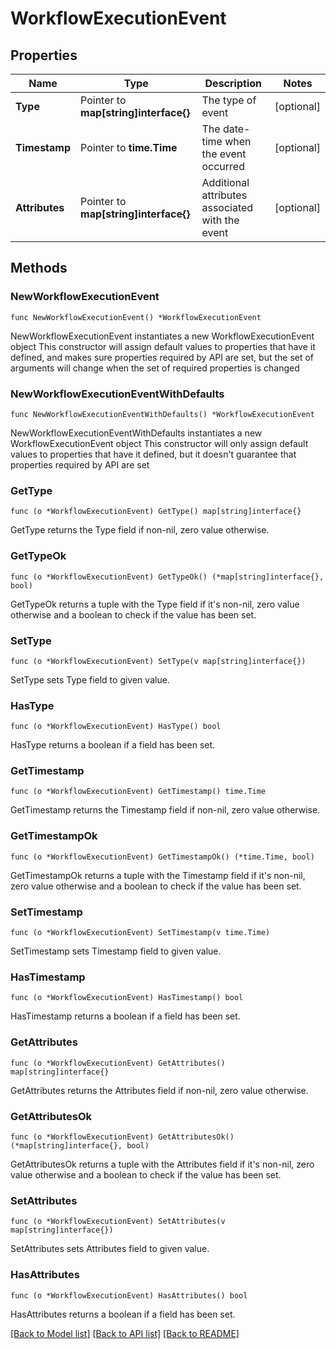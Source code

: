 # WorkflowExecutionEvent

## Properties

Name | Type | Description | Notes
------------ | ------------- | ------------- | -------------
**Type** | Pointer to **map[string]interface{}** | The type of event | [optional] 
**Timestamp** | Pointer to **time.Time** | The date-time when the event occurred | [optional] 
**Attributes** | Pointer to **map[string]interface{}** | Additional attributes associated with the event | [optional] 

## Methods

### NewWorkflowExecutionEvent

`func NewWorkflowExecutionEvent() *WorkflowExecutionEvent`

NewWorkflowExecutionEvent instantiates a new WorkflowExecutionEvent object
This constructor will assign default values to properties that have it defined,
and makes sure properties required by API are set, but the set of arguments
will change when the set of required properties is changed

### NewWorkflowExecutionEventWithDefaults

`func NewWorkflowExecutionEventWithDefaults() *WorkflowExecutionEvent`

NewWorkflowExecutionEventWithDefaults instantiates a new WorkflowExecutionEvent object
This constructor will only assign default values to properties that have it defined,
but it doesn't guarantee that properties required by API are set

### GetType

`func (o *WorkflowExecutionEvent) GetType() map[string]interface{}`

GetType returns the Type field if non-nil, zero value otherwise.

### GetTypeOk

`func (o *WorkflowExecutionEvent) GetTypeOk() (*map[string]interface{}, bool)`

GetTypeOk returns a tuple with the Type field if it's non-nil, zero value otherwise
and a boolean to check if the value has been set.

### SetType

`func (o *WorkflowExecutionEvent) SetType(v map[string]interface{})`

SetType sets Type field to given value.

### HasType

`func (o *WorkflowExecutionEvent) HasType() bool`

HasType returns a boolean if a field has been set.

### GetTimestamp

`func (o *WorkflowExecutionEvent) GetTimestamp() time.Time`

GetTimestamp returns the Timestamp field if non-nil, zero value otherwise.

### GetTimestampOk

`func (o *WorkflowExecutionEvent) GetTimestampOk() (*time.Time, bool)`

GetTimestampOk returns a tuple with the Timestamp field if it's non-nil, zero value otherwise
and a boolean to check if the value has been set.

### SetTimestamp

`func (o *WorkflowExecutionEvent) SetTimestamp(v time.Time)`

SetTimestamp sets Timestamp field to given value.

### HasTimestamp

`func (o *WorkflowExecutionEvent) HasTimestamp() bool`

HasTimestamp returns a boolean if a field has been set.

### GetAttributes

`func (o *WorkflowExecutionEvent) GetAttributes() map[string]interface{}`

GetAttributes returns the Attributes field if non-nil, zero value otherwise.

### GetAttributesOk

`func (o *WorkflowExecutionEvent) GetAttributesOk() (*map[string]interface{}, bool)`

GetAttributesOk returns a tuple with the Attributes field if it's non-nil, zero value otherwise
and a boolean to check if the value has been set.

### SetAttributes

`func (o *WorkflowExecutionEvent) SetAttributes(v map[string]interface{})`

SetAttributes sets Attributes field to given value.

### HasAttributes

`func (o *WorkflowExecutionEvent) HasAttributes() bool`

HasAttributes returns a boolean if a field has been set.


[[Back to Model list]](../README.md#documentation-for-models) [[Back to API list]](../README.md#documentation-for-api-endpoints) [[Back to README]](../README.md)


